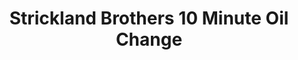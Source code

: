 ---
title: "Strickland Brothers 10 Minute Oil Change"
url: /smithfield/strickland-brothers-10-minute-oil-change/
shop: car repair
---